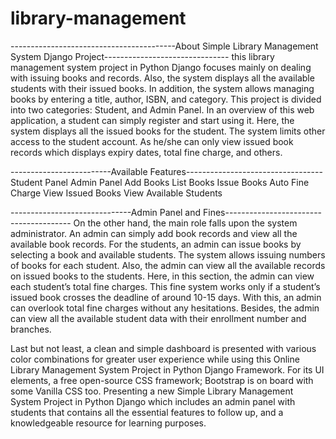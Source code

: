 # library-management
-----------------------------------------About Simple Library Management System Django Project-------------------------------
this library management system project in Python Django focuses mainly on dealing with issuing books and records. Also, the system displays all the available students with their issued books. In addition, the system allows managing books by entering a title, author, ISBN, and category. This project is divided into two categories: Student, and Admin Panel. In an overview of this web application, a student can simply register and start using it. Here, the system displays all the issued books for the student. The system limits other access to the student account. As he/she can only view issued book records which displays expiry dates, total fine charge, and others.

-------------------------Available Features----------------------------------
Student Panel
Admin Panel
Add Books
List Books
Issue Books
Auto Fine Charge
View Issued Books
View Available Students

------------------------------Admin Panel and Fines---------------------------------------
On the other hand, the main role falls upon the system administrator. An admin can simply add book records and view all the available book records. For the students, an admin can issue books by selecting a book and available students. The system allows issuing numbers of books for each student. Also, the admin can view all the available records on issued books to the students. Here, in this section, the admin can view each student’s total fine charges. This fine system works only if a student’s issued book crosses the deadline of around 10-15 days. With this, an admin can overlook total fine charges without any hesitations. Besides, the admin can view all the available student data with their enrollment number and branches.

Last but not least, a clean and simple dashboard is presented with various color combinations for greater user experience while using this Online Library Management System Project in Python Django Framework. For its UI elements, a free open-source CSS framework; Bootstrap is on board with some Vanilla CSS too. Presenting a new Simple Library Management System Project in Python Django which includes an admin panel with students that contains all the essential features to follow up, and a knowledgeable resource for learning purposes.
